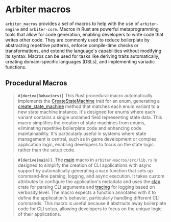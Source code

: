 # Arbiter macros
`arbiter_macros` provides a set of macros to help with the use of `arbiter-engine` and `arbiter-core`.
Macros in Rust are powerful metaprogramming tools that allow for code generation, enabling developers to write code that writes other code. They are commonly used to reduce boilerplate by abstracting repetitive patterns, enforce compile-time checks or transformations, and extend the language's capabilities without modifying its syntax. Macros can be used for tasks like deriving traits automatically, creating domain-specific languages (DSLs), and implementing variadic functions. 

## Procedural Macros

> **`#[derive(Behaviors)]`**
This Rust procedural macro automatically implements the [CreateStateMachine](https://github.com/primitivefinance/arbiter/blob/ffbbd146dc05f3e1088a9df5cf78452a1bef2212/macros/src/lib.rs#L68) trait for an enum, generating a [create_state_machine](https://github.com/primitivefinance/arbiter/blob/ffbbd146dc05f3e1088a9df5cf78452a1bef2212/macros/src/lib.rs#L26) method that matches each enum variant to a new state machine instance. It's designed for enums where each variant contains a single unnamed field representing state data. This macro simplifies the creation of state machines from enums, eliminating repetitive boilerplate code and enhancing code maintainability. It's particularly useful in systems where state management is central, such as in game development or complex application logic, enabling developers to focus on the state logic rather than the setup code.

> **`#[derive(main)]`**.
The [main](https://github.com/primitivefinance/arbiter/blob/ffbbd146dc05f3e1088a9df5cf78452a1bef2212/macros/src/lib.rs#L161) macro in `arbiter-macros/src/lib.rs` is designed to simplify the creation of CLI applications with async support by automatically generating a `main` function that sets up command-line parsing, logging, and async execution. It takes custom attributes to configure the application's metadata and uses the [clap](https://crates.io/crates/clap) crate for parsing CLI arguments and [tracing](https://crates.io/crates/tracing) for logging based on verbosity level. The macro expects a function annotated with it to define the application's behavior, particularly handling different CLI commands. This macro is useful because it abstracts away boilerplate code for CLI setup, allowing developers to focus on the unique logic of their applications.